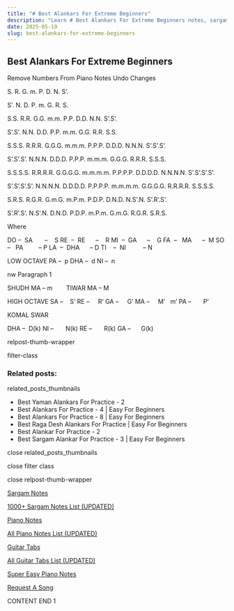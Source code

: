 ```yaml
---
title: "# Best Alankars For Extreme Beginners"
description: "Learn # Best Alankars For Extreme Beginners notes, sargam, harmonium notations and flute notes. Easy step-by-step tutorial for beginners."
date: 2025-05-19
slug: best-alankars-for-extreme-beginners
---
```


## Best Alankars For Extreme Beginners

Remove Numbers From Piano Notes
Undo Changes

S. R. G. m. P. D. N. S’.

S’. N. D. P. m. G. R. S.



S.S. R.R. G.G. m.m. P.P. D.D. N.N. S’.S’.

S’.S’. N.N. D.D. P.P. m.m. G.G. R.R. S.S.



S.S.S. R.R.R. G.G.G. m.m.m. P.P.P. D.D.D. N.N.N. S’.S’.S’.

S’.S’.S’. N.N.N. D.D.D. P.P.P. m.m.m. G.G.G. R.R.R. S.S.S.



S.S.S.S. R.R.R.R. G.G.G.G. m.m.m.m. P.P.P.P. D.D.D.D. N.N.N.N. S’.S’.S’.S’.

S’.S’.S’.S’. N.N.N.N. D.D.D.D. P.P.P.P. m.m.m.m. G.G.G.G. R.R.R.R. S.S.S.S.



S.R.S. R.G.R. G.m.G. m.P.m. P.D.P. D.N.D. N.S’.N. S’.R’.S’.

S’.R’.S’. N.S’.N. D.N.D. P.D.P. m.P.m. G.m.G. R.G.R. S.R.S.



Where

DO –  SA       –    S
RE  –  RE      –    R
MI  –  GA      –    G
FA  –   MA      –  M
SO  –   PA         – P
LA  –  DHA      – D
TI    –  NI          – N

LOW OCTAVE
PA –  p
DHA –  d
NI –  n

nw Paragraph 1

SHUDH MA – m        TIWAR MA – M

HIGH OCTAVE
SA –    S’
RE –     R’
GA –     G’
MA –     M’   m’
PA –       P’

KOMAL SWAR

DHA –  D(k)
NI –       N(k)
RE –       R(k)
GA –      G(k)

relpost-thumb-wrapper

filter-class

### Related posts:

related_posts_thumbnails

* Best Yaman Alankars For Practice - 2
* Best Alankars For Practice - 4 | Easy For Beginners
* Best Alankars For Practice - 8 | Easy For Beginners
* Best Raga Desh Alankars For Practice | Easy For Beginners
* Best Alankar For Practice - 2
* Best Sargam Alankar For Practice - 3 | Easy For Beginners

close related_posts_thumbnails

close filter class

close relpost-thumb-wrapper

[Sargam Notes](https://www.notationsworld.com/sargam-notes.html)

[1000+ Sargam Notes List (UPDATED)](https://www.notationsworld.com/all-songs-list-sargam-notes.html)

[Piano Notes](https://www.notationsworld.com/piano-notes.html)

[All Piano Notes List (UPDATED)](https://www.notationsworld.com/all-songs-list-piano-notes.html)

[Guitar Tabs](https://www.notationsworld.com/guitar-tabs.html)

[All Guitar Tabs List (UPDATED)](https://www.notationsworld.com/all-songs-list-guitar-tabs.html)

[Super Easy Piano Notes](https://studywall.in/)

[Request A Song](https://www.notationsworld.com/request-a-song.html)

CONTENT END 1

